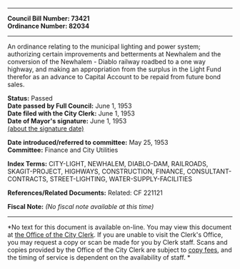 * * * * *  
  
**Council Bill Number: [](#h0)[](#h2)73421**   
**Ordinance Number: 82034**  
  
* * * * *  
  
An ordinance relating to the municipal lighting and power system; authorizing certain improvements and betterments at Newhalem and the conversion of the Newhalem - Diablo railway roadbed to a one way highway, and making an appropriation from the surplus in the Light Fund therefor as an advance to Capital Account to be repaid from future bond sales.  
  
**Status:** Passed   
**Date passed by Full Council:** June 1, 1953   
**Date filed with the City Clerk:** June 1, 1953   
**Date of Mayor's signature:** June 1, 1953   
[(about the signature date)](/~public/approvaldate.htm)   
  
  
**Date introduced/referred to committee:** May 25, 1953   
**Committee:** Finance and City Utilities   
  
**Index Terms:** CITY-LIGHT, NEWHALEM, DIABLO-DAM, RAILROADS, SKAGIT-PROJECT, HIGHWAYS, CONSTRUCTION, FINANCE, CONSULTANT-CONTRACTS, STREET-LIGHTING, WATER-SUPPLY-FACILITIES  
  
**References/Related Documents:** Related: CF 221121  
  
**Fiscal Note:** *(No fiscal note available at this time)*  
  
* * * * *  
  
*No text for this document is available on-line. You may view this document at [the Office of the City Clerk](http://www.seattle.gov/leg/clerk/contactUs.htm). If you are unable to visit the Clerk's Office, you may request a copy or scan be made for you by Clerk staff. Scans and copies provided by the Office of the City Clerk are subject to [copy fees](http://clerk.seattle.gov/~public/clerkfees.htm), and the timing of service is dependent on the availability of staff. *  
  
  
